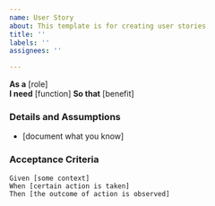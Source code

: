 ```yaml
---
name: User Story
about: This template is for creating user stories
title: ''
labels: ''
assignees: ''

---
```


**As a** [role]  
**I need** [function] 
**So that** [benefit]  

### Details and Assumptions
* [document what you know]

### Acceptance Criteria 

```gherkin
Given [some context]
When [certain action is taken]
Then [the outcome of action is observed]
```
